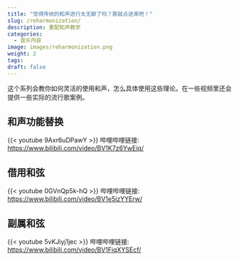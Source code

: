 ```yaml
---
title: "觉得传统的和声进行太无聊了吗？那就点进来吧！"
slug: /reharmonization/
description: 重配和声教学
categories:
  - 音乐内容
image: images/reharmonization.png
weight: 2
tags:
draft: false
---
```

这个系列会教你如何灵活的使用和声，怎么具体使用这些理论。在一些视频里还会提供一些实际的流行歌案例。

## **和声功能替换**

  {{< youtube 9Axr6uDPawY >}}
  哔哩哔哩链接: https://www.bilibili.com/video/BV1K7z6YwEiq/
## **借用和弦**

  {{< youtube 0GVnQp5k-hQ >}}
  哔哩哔哩链接: https://www.bilibili.com/video/BV1e5izYYErw/
## **副属和弦**

  {{< youtube 5vKJiyj1jec >}}
  哔哩哔哩链接: https://www.bilibili.com/video/BV1FiqXYSEcf/
